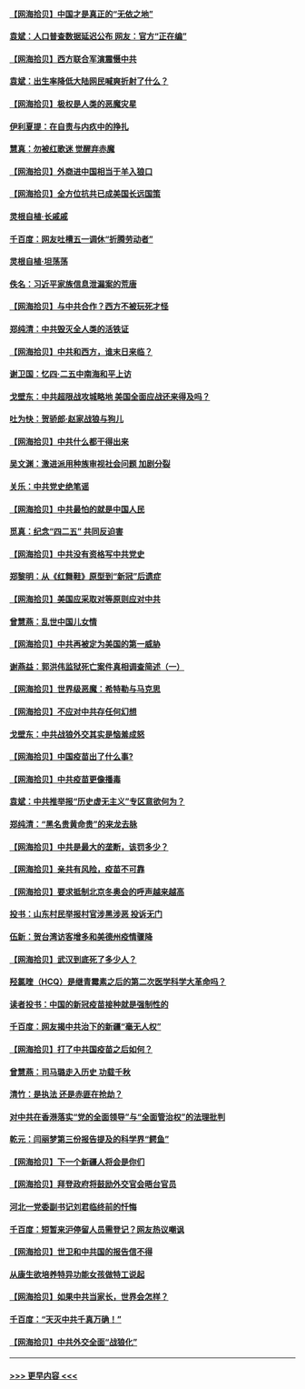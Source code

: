 #### [【网海拾贝】中国才是真正的“无依之地”](../pages/nsc993/n12915845.md?t=05010401) 
#### [袁斌：人口普查数据延迟公布 网友：官方“正在编”](../pages/nsc993/n12915748.md?t=05010401) 
#### [【网海拾贝】西方联合军演震慑中共](../pages/nsc993/n12913466.md?t=05010401) 
#### [袁斌：出生率降低大陆网民喊爽折射了什么？](../pages/nsc993/n12913365.md?t=05010401) 
#### [【网海拾贝】极权是人类的恶魔灾星](../pages/nsc993/n12910697.md?t=05010401) 
#### [伊利夏提：在自责与内疚中的挣扎](../pages/nsc993/n12910493.md?t=05010401) 
#### [慧真：勿被红歌迷 觉醒弃赤魔](../pages/nsc993/n12910485.md?t=05010401) 
#### [【网海拾贝】外商进中国相当于羊入狼口](../pages/nsc993/n12908274.md?t=05010401) 
#### [【网海拾贝】全方位抗共已成美国长远国策](../pages/nsc993/n12906878.md?t=05010401) 
#### [灵根自植‧长戚戚](../pages/nsc993/n12905585.md?t=05010401) 
#### [千百度：网友吐槽五一调休“折腾劳动者”](../pages/nsc993/n12905934.md?t=05010401) 
#### [灵根自植‧坦荡荡](../pages/nsc993/n12905562.md?t=05010401) 
#### [佚名：习近平家族信息泄漏案的荒唐](../pages/nsc993/n12904705.md?t=05010401) 
#### [【网海拾贝】与中共合作？西方不被玩死才怪](../pages/nsc993/n12903873.md?t=05010401) 
#### [郑纯清：中共毁灭全人类的活铁证](../pages/nsc993/n12903785.md?t=05010401) 
#### [【网海拾贝】中共和西方，谁末日来临？](../pages/nsc993/n12903482.md?t=05010401) 
#### [谢卫国：忆四‧二五中南海和平上访](../pages/nsc993/n12902192.md?t=05010401) 
#### [戈壁东：中共超限战攻城略地 美国全面应战还来得及吗？](../pages/nsc993/n12902297.md?t=05010401) 
#### [吐为快：贺骄郎‧赵家战狼与狗儿](../pages/nsc993/n12902280.md?t=05010401) 
#### [【网海拾贝】中共什么都干得出来](../pages/nsc993/n12897500.md?t=05010401) 
#### [吴文渊：激进派用种族审视社会问题 加剧分裂](../pages/nsc993/n12893881.md?t=05010401) 
#### [关乐：中共党史绝笔谣](../pages/nsc993/n12897270.md?t=05010401) 
#### [【网海拾贝】中共最怕的就是中国人民](../pages/nsc993/n12894705.md?t=05010401) 
#### [觅真：纪念“四二五” 共同反迫害](../pages/nsc993/n12894553.md?t=05010401) 
#### [【网海拾贝】中共没有资格写中共党史](../pages/nsc993/n12892231.md?t=05010401) 
#### [郑黎明：从《红舞鞋》原型到“新冠”后遗症](../pages/nsc993/n12890469.md?t=05010401) 
#### [【网海拾贝】美国应采取对等原则应对中共](../pages/nsc993/n12889176.md?t=05010401) 
#### [曾慧燕：乱世中国儿女情](../pages/nsc993/n12887931.md?t=05010401) 
#### [【网海拾贝】中共再被定为美国的第一威胁](../pages/nsc993/n12887580.md?t=05010401) 
#### [谢燕益：郭洪伟监狱死亡案件真相调查简述（一）](../pages/nsc993/n12885648.md?t=05010401) 
#### [【网海拾贝】世界级恶魔：希特勒与马克思](../pages/nsc993/n12884062.md?t=05010401) 
#### [【网海拾贝】不应对中共存任何幻想](../pages/nsc993/n12881460.md?t=05010401) 
#### [戈壁东：中共战狼外交其实是恼羞成怒](../pages/nsc993/n12880392.md?t=05010401) 
#### [【网海拾贝】中国疫苗出了什么事?](../pages/nsc993/n12879124.md?t=05010401) 
#### [【网海拾贝】中共疫苗更像播毒](../pages/nsc993/n12876631.md?t=05010401) 
#### [袁斌：中共推举报“历史虚无主义”专区意欲何为？](../pages/nsc993/n12876530.md?t=05010401) 
#### [郑纯清：“黑名贵黄命贵”的来龙去脉](../pages/nsc993/n12875589.md?t=05010401) 
#### [【网海拾贝】中共是最大的垄断，该罚多少？](../pages/nsc993/n12874006.md?t=05010401) 
#### [【网海拾贝】亲共有风险，疫苗不可靠](../pages/nsc993/n12872224.md?t=05010401) 
#### [【网海拾贝】要求抵制北京冬奥会的呼声越来越高](../pages/nsc993/n12868962.md?t=05010401) 
#### [投书：山东村民举报村官涉黑涉恶 投诉无门](../pages/nsc993/n12869726.md?t=05010401) 
#### [伍新：贺台湾访客增多和美德州疫情骤降](../pages/nsc993/n12865651.md?t=05010401) 
#### [【网海拾贝】武汉到底死了多少人？](../pages/nsc993/n12863707.md?t=05010401) 
#### [羟氯喹（HCQ）是继青霉素之后的第二次医学科学大革命吗？](../pages/nsc993/n12638564.md?t=05010401) 
#### [读者投书：中国的新冠疫苗接种就是强制性的](../pages/nsc993/n12859932.md?t=05010401) 
#### [千百度：网友揭中共治下的新疆“毫无人权”](../pages/nsc993/n12858385.md?t=05010401) 
#### [【网海拾贝】打了中共国疫苗之后如何？](../pages/nsc993/n12857866.md?t=05010401) 
#### [曾慧燕：司马璐走入历史 功载千秋](../pages/nsc993/n12856996.md?t=05010401) 
#### [清竹：是执法 还是赤匪在抢劫？](../pages/nsc993/n12856952.md?t=05010401) 
#### [对中共在香港落实“党的全面领导”与“全面管治权”的法理批判](../pages/nsc993/n12856929.md?t=05010401) 
#### [乾元：闫丽梦第三份报告提及的科学界“鳄鱼”](../pages/nsc993/n12855985.md?t=05010401) 
#### [【网海拾贝】下一个新疆人将会是你们](../pages/nsc993/n12855864.md?t=05010401) 
#### [【网海拾贝】拜登政府将鼓励外交官会晤台官员](../pages/nsc993/n12853615.md?t=05010401) 
#### [河北一党委副书记刘君临终前的忏悔](../pages/nsc993/n12849420.md?t=05010401) 
#### [千百度：短暂来沪停留人员需登记？网友热议嘲讽](../pages/nsc993/n12853497.md?t=05010401) 
#### [【网海拾贝】世卫和中共国的报告信不得](../pages/nsc993/n12850902.md?t=05010401) 
#### [从康生欲培养特异功能女孩做特工说起](../pages/nsc993/n12849289.md?t=05010401) 
#### [【网海拾贝】如果中共当家长，世界会怎样？](../pages/nsc993/n12848436.md?t=05010401) 
#### [千百度：“天灭中共千真万确！”](../pages/nsc993/n12845659.md?t=05010401) 
#### [【网海拾贝】中共外交全面“战狼化”](../pages/nsc993/n12845607.md?t=05010401) 

----
#### [ >>> 更早内容 <<< ](../indexes/nsc993-earlier.md)
